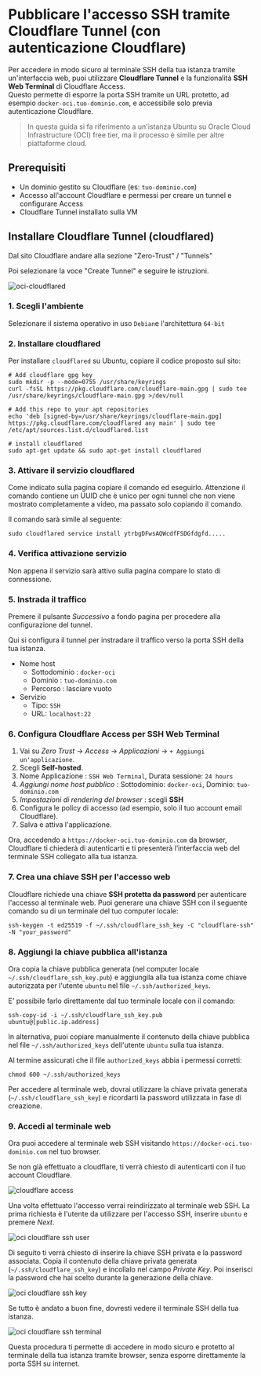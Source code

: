 # Pubblicare l'accesso SSH tramite Cloudflare Tunnel (con autenticazione Cloudflare)

Per accedere in modo sicuro al terminale SSH della tua istanza tramite un'interfaccia web, puoi utilizzare **Cloudflare Tunnel**
e la funzionalità **SSH Web Terminal** di Cloudflare Access.  
Questo permette di esporre la porta SSH tramite un URL protetto, ad esempio `docker-oci.tuo-dominio.com`, e
accessibile solo previa autenticazione Cloudflare.

> In questa guida si fa riferimento a un'istanza Ubuntu su Oracle Cloud Infrastructure (OCI) free tier,
ma il processo è simile per altre piattaforme cloud.

## Prerequisiti

- Un dominio gestito su Cloudflare (es: `tuo-dominio.com`)
- Accesso all'account Cloudflare e permessi per creare un tunnel e configurare Access
- Cloudflare Tunnel installato sulla VM

## Installare Cloudflare Tunnel (cloudflared)

Dal sito Cloudflare andare alla sezione "Zero-Trust" / "Tunnels"

Poi selezionare la voce "Create Tunnel" e seguire le istruzioni.

![oci-cloudflared](images/oci-cloudflared.png)

### 1. Scegli l'ambiente

Selezionare il sistema operativo in uso `Debian`e l'architettura `64-bit`

### 2. Installare cloudflared

Per installare `cloudflared` su Ubuntu, copiare il codice proposto sul sito:

```shell
# Add cloudflare gpg key
sudo mkdir -p --mode=0755 /usr/share/keyrings
curl -fsSL https://pkg.cloudflare.com/cloudflare-main.gpg | sudo tee /usr/share/keyrings/cloudflare-main.gpg >/dev/null

# Add this repo to your apt repositories
echo 'deb [signed-by=/usr/share/keyrings/cloudflare-main.gpg] https://pkg.cloudflare.com/cloudflared any main' | sudo tee /etc/apt/sources.list.d/cloudflared.list

# install cloudflared
sudo apt-get update && sudo apt-get install cloudflared
```

### 3. Attivare il servizio cloudflared

Come indicato sulla pagina copiare il comando ed eseguirlo. Attenzione il comando contiene un UUID che è unico
per ogni tunnel che non viene mostrato completamente a video, ma passato solo
copiando il comando.

Il comando sarà simile al seguente:

```shell
sudo cloudflared service install ytrbgDFwsAQWcdfFSDGfdgfd.....
```

### 4. Verifica attivazione servizio

Non appena il servizio sarà attivo sulla pagina compare lo stato di connessione.

### 5. Instrada il traffico

Premere il pulsante _Successivo_ a fondo pagina per procedere alla configurazione del tunnel.

Qui si configura il tunnel per instradare il traffico verso la porta SSH della tua istanza.

- Nome host
  - Sottodominio : `docker-oci`
  - Dominio : `tuo-dominio.com`
  - Percorso : lasciare vuoto
- Servizio
  - Tipo: `SSH`
  - URL: `localhost:22`

### 6. Configura Cloudflare Access per SSH Web Terminal

1. Vai su _Zero Trust_ → _Access_ → _Applicazioni_ → `+ Aggiungi un'applicazione`.
2. Scegli **Self-hosted**.
3. Nome Applicazione : `SSH Web Terminal`, Durata sessione: `24 hours`
4. _Aggiungi nome host pubblico_ : Sottodominio: `docker-oci`, Dominio: `tuo-dominio.com`
5. _Impostazioni di rendering del browser_ : scegli **SSH**
6. Configura le policy di accesso (ad esempio, solo il tuo account email Cloudflare).
7. Salva e attiva l'applicazione.

Ora, accedendo a `https://docker-oci.tuo-dominio.com` da browser, Cloudflare ti chiederà di autenticarti e ti presenterà
l’interfaccia web del terminale SSH collegato alla tua istanza.

### 7. Crea una chiave SSH per l'accesso web

Cloudflare richiede una chiave **SSH protetta da password** per autenticare l'accesso al terminale web.
Puoi generare una chiave SSH con il seguente comando su di un terminale del tuo computer locale:

```shell
ssh-keygen -t ed25519 -f ~/.ssh/cloudflare_ssh_key -C "cloudflare-ssh" -N "your_password"
```

### 8. Aggiungi la chiave pubblica all'istanza

Ora copia la chiave pubblica generata (nel computer locale `~/.ssh/cloudflare_ssh_key.pub`) e aggiungila
alla tua istanza come chiave autorizzata per l'utente `ubuntu` nel file `~/.ssh/authorized_keys`.

E' possibile farlo direttamente dal tuo terminale locale con il comando:

```shell
ssh-copy-id -i ~/.ssh/cloudflare_ssh_key.pub ubuntu@[public.ip.address]
```

In alternativa, puoi copiare manualmente il contenuto della chiave pubblica
nel file `~/.ssh/authorized_keys` dell'utente `ubuntu` sulla tua istanza.

Al termine assicurati che il file `authorized_keys` abbia i permessi corretti:

```shell
chmod 600 ~/.ssh/authorized_keys
```

Per accedere al terminale web, dovrai utilizzare la chiave privata generata (`~/.ssh/cloudflare_ssh_key`) e ricordarti la
password utilizzata in fase di creazione.

### 9. Accedi al terminale web

Ora puoi accedere al terminale web SSH visitando `https://docker-oci.tuo-dominio.com` nel tuo browser.

Se non già effettuato a cloudflare, ti verrà chiesto di autenticarti con il tuo account Cloudflare.

![cloudflare access](images/cloudflare-access.png)

Una volta effettuato l'accesso verrai reindirizzato al terminale web SSH.
La prima richiesta è l'utente da utilizzare per l'accesso SSH, inserire `ubuntu` e premere _Next_.

![oci cloudflare ssh user](images/oci-cf-ssh-user.png)

Di seguito ti verrà chiesto di inserire la chiave SSH privata e la password associata.
Copia il contenuto della chiave privata generata (`~/.ssh/cloudflare_ssh_key`) e incollalo nel campo _Private Key_.
Poi inserisci la password che hai scelto durante la generazione della chiave.

![oci cloudflare ssh key](images/oci-cf-ssh-key.png)

Se tutto è andato a buon fine, dovresti vedere il terminale SSH della tua istanza.

![oci cloudflare ssh terminal](images/oci-cf-ssh-terminal.png)

Questa procedura ti permette di accedere in modo sicuro e protetto al terminale della tua istanza tramite browser,
senza esporre direttamente la porta SSH su internet.
